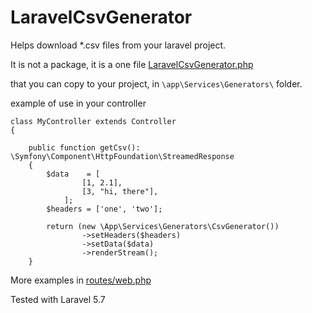 # LaravelCsvGenerator

Helps download *.csv files from your laravel project.

It is not a package, it is a one file [LaravelCsvGenerator.php](https://github.com/Eugene-Melbourne/LaravelCsvGenerator/blob/master/src/LaravelCsvGenerator.php) 

that you can copy to your project, in `\app\Services\Generators\` folder.


example of use in your controller 

    class MyController extends Controller
    {

        public function getCsv(): \Symfony\Component\HttpFoundation\StreamedResponse
        {
            $data    = [
                    [1, 2.1],
                    [3, "hi, there"],
                ];
            $headers = ['one', 'two'];

            return (new \App\Services\Generators\CsvGenerator())
                    ->setHeaders($headers)
                    ->setData($data)
                    ->renderStream();
        }
     
                
                
More examples in [routes/web.php](https://github.com/Eugene-Melbourne/LaravelCsvGenerator/blob/master/routes/web.php)

Tested with Laravel 5.7
